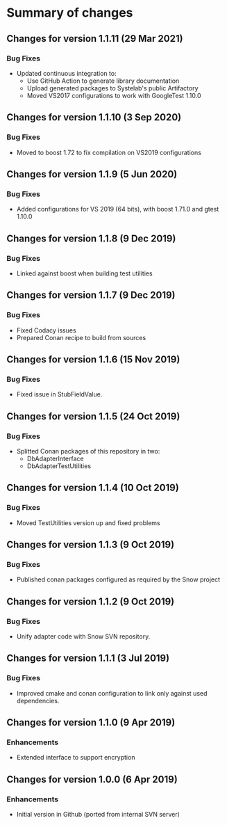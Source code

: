 # Summary of changes


## Changes for version 1.1.11 (29 Mar 2021)

### Bug Fixes

- Updated continuous integration to:
  - Use GitHub Action to generate library documentation
  - Upload generated packages to Systelab's public Artifactory
  - Moved VS2017 configurations to work with GoogleTest 1.10.0


## Changes for version 1.1.10 (3 Sep 2020)

### Bug Fixes

- Moved to boost 1.72 to fix compilation on VS2019 configurations


## Changes for version 1.1.9 (5 Jun 2020)

### Bug Fixes

- Added configurations for VS 2019 (64 bits), with boost 1.71.0 and gtest 1.10.0


## Changes for version 1.1.8 (9 Dec 2019)

### Bug Fixes

- Linked against boost when building test utilities


## Changes for version 1.1.7 (9 Dec 2019)

### Bug Fixes

- Fixed Codacy issues
- Prepared Conan recipe to build from sources


## Changes for version 1.1.6 (15 Nov 2019)

### Bug Fixes

- Fixed issue in StubFieldValue.


## Changes for version 1.1.5 (24 Oct 2019)

### Bug Fixes

- Splitted Conan packages of this repository in two:
  - DbAdapterInterface
  - DbAdapterTestUtilities
  
  
## Changes for version 1.1.4 (10 Oct 2019)

### Bug Fixes

- Moved TestUtilities version up and fixed problems


## Changes for version 1.1.3 (9 Oct 2019)

### Bug Fixes

- Published conan packages configured as required by the Snow project


## Changes for version 1.1.2 (9 Oct 2019)

### Bug Fixes

- Unify adapter code with Snow SVN repository.


## Changes for version 1.1.1 (3 Jul 2019)

### Bug Fixes

- Improved cmake and conan configuration to link only against used dependencies.


## Changes for version 1.1.0 (9 Apr 2019)

### Enhancements

- Extended interface to support encryption


## Changes for version 1.0.0 (6 Apr 2019)

### Enhancements

- Initial version in Github (ported from internal SVN server)
